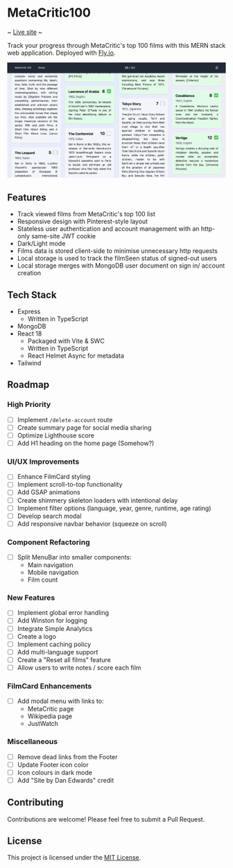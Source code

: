 # MetaCritic100

~ [Live site](https://metacritic100.com/) ~

Track your progress through MetaCritic's top 100 films with this MERN stack web application. Deployed with [Fly.io](https://fly.io/).

![MetaCritic100 desktop screenshot](https://raw.githubusercontent.com/danedwardsdeveloper/metacritic100/main/screenshot.webp)

## Features

-  Track viewed films from MetaCritic's top 100 list
-  Responsive design with Pinterest-style layout
-  Stateless user authentication and account management with an http-only same-site JWT cookie
-  Dark/Light mode
-  Films data is stored client-side to minimise unnecessary http requests
-  Local storage is used to track the filmSeen status of signed-out users
-  Local storage merges with MongoDB user document on sign in/ account creation

## Tech Stack

-  Express
   -  Written in TypeScript
-  MongoDB
-  React 18
   -  Packaged with Vite & SWC
   -  Written in TypeScript
   -  React Helmet Async for metadata
-  Tailwind

## Roadmap

### High Priority

-  [ ] Implement `/delete-account` route
-  [ ] Create summary page for social media sharing
-  [ ] Optimize Lighthouse score
-  [ ] Add H1 heading on the home page (Somehow?)

### UI/UX Improvements

-  [ ] Enhance FilmCard styling
-  [ ] Implement scroll-to-top functionality
-  [ ] Add GSAP animations
-  [ ] Create shimmery skeleton loaders with intentional delay
-  [ ] Implement filter options (language, year, genre, runtime, age rating)
-  [ ] Develop search modal
-  [ ] Add responsive navbar behavior (squeeze on scroll)

### Component Refactoring

-  [ ] Split MenuBar into smaller components:
   -  Main navigation
   -  Mobile navigation
   -  Film count

### New Features

-  [ ] Implement global error handling
-  [ ] Add Winston for logging
-  [ ] Integrate Simple Analytics
-  [ ] Create a logo
-  [ ] Implement caching policy
-  [ ] Add multi-language support
-  [ ] Create a "Reset all films" feature
-  [ ] Allow users to write notes / score each film

### FilmCard Enhancements

-  [ ] Add modal menu with links to:
   -  MetaCritic page
   -  Wikipedia page
   -  JustWatch

### Miscellaneous

-  [ ] Remove dead links from the Footer
-  [ ] Update Footer icon color
-  [ ] Icon colours in dark mode
-  [ ] Add "Site by Dan Edwards" credit

## Contributing

Contributions are welcome! Please feel free to submit a Pull Request.

## License

This project is licensed under the [MIT License](LICENSE).
